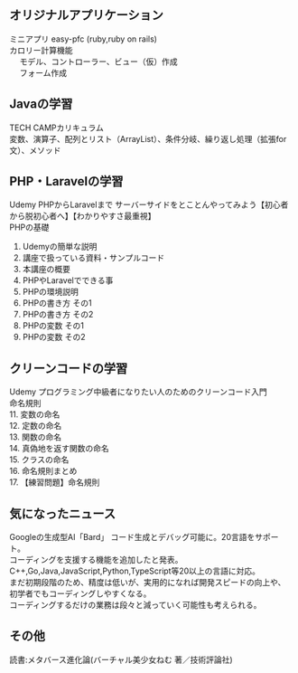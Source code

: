 ## オリジナルアプリケーション
ミニアプリ easy-pfc (ruby,ruby on rails)    
カロリー計算機能  
&emsp; モデル、コントローラー、ビュー（仮）作成  
&emsp; フォーム作成

## Javaの学習
TECH CAMPカリキュラム  
変数、演算子、配列とリスト（ArrayList）、条件分岐、繰り返し処理（拡張for文）、メソッド

## PHP・Laravelの学習
Udemy PHPからLaravelまで サーバーサイドをとことんやってみよう【初心者から脱初心者へ】【わかりやすさ最重視】    
PHPの基礎  
1. Udemyの簡単な説明  
2. 講座で扱っている資料・サンプルコード  
3. 本講座の概要  
4. PHPやLaravelでできる事  
5. PHPの環境説明  
6. PHPの書き方 その1  
7. PHPの書き方 その2  
8. PHPの変数 その1  
9. PHPの変数 その2  

## クリーンコードの学習
Udemy プログラミング中級者になりたい人のためのクリーンコード入門    
命名規則  
11. 変数の命名  
12. 定数の命名  
13. 関数の命名  
14. 真偽地を返す関数の命名  
15. クラスの命名  
16. 命名規則まとめ  
17. 【練習問題】命名規則  


## 気になったニュース  
Googleの生成型AI「Bard」 コード生成とデバッグ可能に。20言語をサポート。  
コーディングを支援する機能を追加したと発表。  
C++,Go,Java,JavaScript,Python,TypeScript等20以上の言語に対応。  
まだ初期段階のため、精度は低いが、実用的になれば開発スピードの向上や、  
初学者でもコーディングしやすくなる。  
コーディングするだけの業務は段々と減っていく可能性も考えられる。

## その他
読書:メタバース進化論(バーチャル美少女ねむ 著／技術評論社)  
